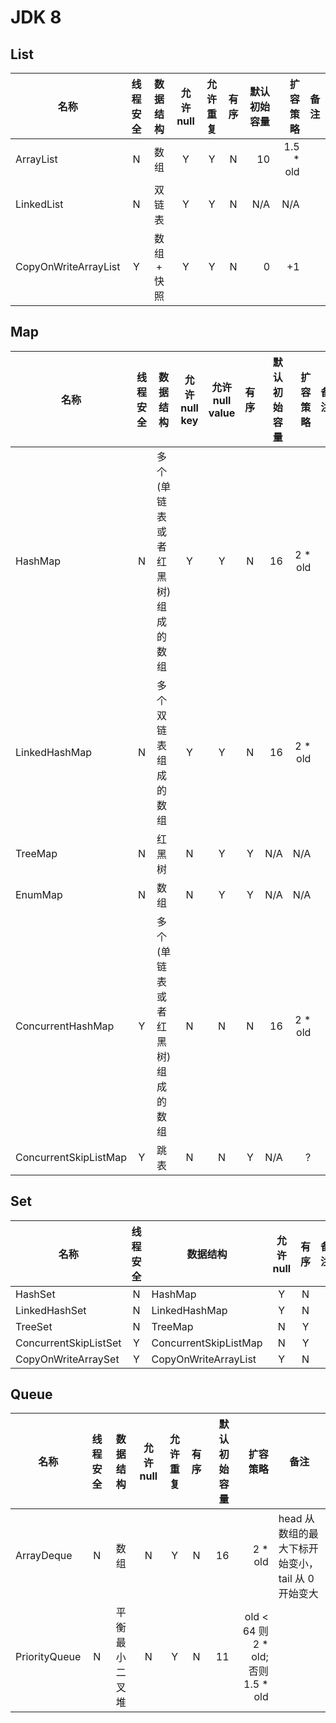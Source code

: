 # JDK 8
## List
| 名称 | 线程安全 | 数据结构 | 允许 null | 允许重复 | 有序 | 默认初始容量 | 扩容策略 | 备注 |
| --- | :-----: | :-----: | :------: | :-----: | :-: | ---------: | ------: | --- |
| ArrayList | N | 数组 | Y | Y | N | 10 | 1.5 * old | |
| LinkedList | N | 双链表 | Y | Y | N | N/A | N/A | |
| CopyOnWriteArrayList | Y | 数组 + 快照 | Y | Y | N | 0 | +1 | |

## Map
| 名称 | 线程安全 | 数据结构 | 允许 null key | 允许 null value | 有序 | 默认初始容量 | 扩容策略 | 备注 |
| --- | :-----: | ------- | :----------: | :------------: | :--: | ---------: | ------: | --- |
| HashMap | N | 多个(单链表或者红黑树)组成的数组 | Y | Y | N | 16 | 2 * old | |
| LinkedHashMap | N | 多个双链表组成的数组 | Y | Y | N | 16 | 2 * old | |
| TreeMap | N | 红黑树 | N | Y | Y | N/A | N/A | |
| EnumMap | N | 数组 | N | Y | Y | N/A | N/A | |
| ConcurrentHashMap | Y | 多个(单链表或者红黑树)组成的数组 | N | N | N | 16 | 2 * old | |
| ConcurrentSkipListMap | Y | 跳表 | N | N | Y | N/A | ? | |

## Set
| 名称 | 线程安全 | 数据结构 | 允许 null | 有序 | 备注 |
| --- | :-----: | ------- | :------: | :-: | :--: |
| HashSet | N | HashMap | Y | N | |
| LinkedHashSet | N | LinkedHashMap | Y | N | |
| TreeSet | N | TreeMap | N | Y | |
| ConcurrentSkipListSet | Y | ConcurrentSkipListMap | N | Y | |
| CopyOnWriteArraySet | Y | CopyOnWriteArrayList | Y | N | |

## Queue
| 名称 | 线程安全 | 数据结构 | 允许 null | 允许重复 | 有序 | 默认初始容量 | 扩容策略 | 备注 |
| --- | :-----: | :-----: | :------: | :-----: | :-: | ---------: | ------: | --- |
| ArrayDeque | N | 数组 | N | Y | N | 16 | 2 * old | head 从数组的最大下标开始变小，tail 从 0 开始变大 |
| PriorityQueue | N | 平衡最小二叉堆 | N | Y | N | 11 | old < 64 则 2 * old; 否则 1.5 * old | |
